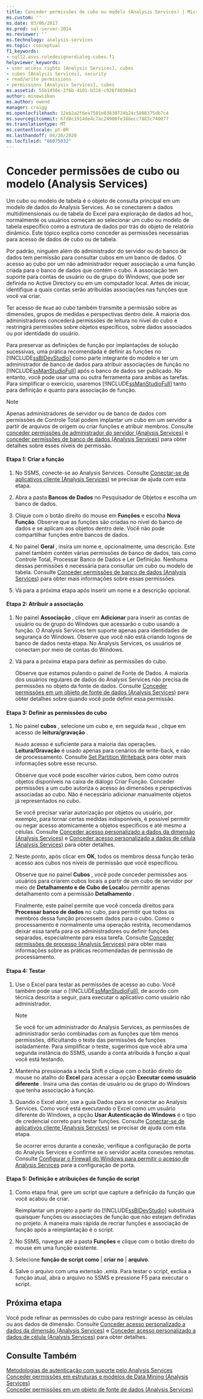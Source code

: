 ```yaml
---
title: Conceder permissões de cubo ou modelo (Analysis Services) | Microsoft Docs
ms.custom: ''
ms.date: 03/06/2017
ms.prod: sql-server-2014
ms.reviewer: ''
ms.technology: analysis-services
ms.topic: conceptual
f1_keywords:
- sql12.asvs.roledesignerdialog.cubes.f1
helpviewer_keywords:
- user access rights [Analysis Services], cubes
- cubes [Analysis Services], security
- read/write permissions
- permissions [Analysis Services], cubes
ms.assetid: 55b1456e-2f6b-4101-b316-c926f40304e3
author: minewiskan
ms.author: owend
manager: craigg
ms.openlocfilehash: 12eb2a2f6ea7501e03830724b24c5808375db7c4
ms.sourcegitcommit: 6fd8c1914de4c7ac24900fe388ecc7883c740077
ms.translationtype: MT
ms.contentlocale: pt-BR
ms.lasthandoff: 04/26/2020
ms.locfileid: "66075032"
---
```

# <a name="grant-cube-or-model-permissions-analysis-services"></a>Conceder permissões de cubo ou modelo (Analysis Services)
  Um cubo ou modelo de tabela é o objeto de consulta principal em um modelo de dados do Analysis Services. Ao se conectarem a dados multidimensionais ou de tabela do Excel para exploração de dados ad hoc, normalmente os usuários começam ao selecionar um cubo ou modelo de tabela específico como a estrutura de dados por trás do objeto de relatório dinâmico. Este tópico explica como conceder as permissões necessárias para acesso de dados de cubo ou de tabela.  
  
 Por padrão, ninguém além do administrador do servidor ou do banco de dados tem permissão para consultar cubos em um banco de dados. O acesso ao cubo por um não administrador requer associação a uma função criada para o banco de dados que contém o cubo. A associação tem suporte para contas de usuário ou de grupo do Windows, que pode ser definida no Active Directory ou em um computador local. Antes de iniciar, identifique a quais contas serão atribuídas associações nas funções que você vai criar.  
  
 Ter acesso de `Read` ao cubo também transmite a permissão sobre as dimensões, grupos de medidas e perspectivas dentro dele. A maioria dos administradores concederá permissões de leitura no nível do cubo e restringirá permissões sobre objetos específicos, sobre dados associados ou por identidade do usuário.  
  
 Para preservar as definições de função por implantações de solução sucessivas, uma prática recomendada é definir as funções no [!INCLUDE[ssBIDevStudio](../../includes/ssbidevstudio-md.md)] como parte integrante do modelo e ter um administrador de banco de dados para atribuir associações de função no [!INCLUDE[ssManStudioFull](../../includes/ssmanstudiofull-md.md)] após o banco de dados ser publicado. No entanto, você pode usar uma ou outra ferramenta para ambas as tarefas. Para simplificar o exercício, usaremos [!INCLUDE[ssManStudioFull](../../includes/ssmanstudiofull-md.md)] tanto para definição e quanto para associação de função.  
  
> [!NOTE]  
>  Apenas administradores de servidor ou de banco de dados com permissões de Controle Total podem implantar um cubo em um servidor a partir de arquivos de origem ou criar funções e atribuir membros. Consulte [conceder permissões de administrador do servidor &#40;Analysis Services&#41;](../instances/grant-server-admin-rights-to-an-analysis-services-instance.md) e [conceder permissões de banco de dados &#40;Analysis Services&#41;](grant-database-permissions-analysis-services.md) para obter detalhes sobre esses níveis de permissão.  
  
#### <a name="step-1-create-the-role"></a>Etapa 1: Criar a função  
  
1.  No SSMS, conecte-se ao Analysis Services. Consulte [Conectar-se de aplicativos cliente &#40;Analysis Services&#41;](../instances/connect-from-client-applications-analysis-services.md) se precisar de ajuda com esta etapa.  
  
2.  Abra a pasta **Bancos de Dados** no Pesquisador de Objetos e escolha um banco de dados.  
  
3.  Clique com o botão direito do mouse em **Funções** e escolha **Nova Função**. Observe que as funções são criadas no nível do banco de dados e se aplicam aos objetos dentro dele. Você não pode compartilhar funções entre bancos de dados.  
  
4.  No painel **Geral** , insira um nome e, opcionalmente, uma descrição. Este painel também contém várias permissões de banco de dados, tais como Controle Total, Processar Banco de Dados e Ler Definição. Nenhuma dessas permissões é necessária para consultar um cubo ou modelo de tabela. Consulte [Conceder permissões de banco de dados &#40;Analysis Services&#41;](grant-database-permissions-analysis-services.md) para obter mais informações sobre essas permissões.  
  
5.  Vá para a próxima etapa após inserir um nome e a descrição opcional.  
  
#### <a name="step-2-assign-membership"></a>Etapa 2: Atribuir a associação  
  
1.  No painel **Associação** , clique em **Adicionar** para inserir as contas de usuário ou de grupo do Windows que acessarão o cubo usando a função. O Analysis Services tem suporte apenas para identidades de segurança do Windows. Observe que você não está criando logons de banco de dados nesta etapa. No Analysis Services, os usuários se conectam por meio de contas do Windows.  
  
2.  Vá para a próxima etapa para definir as permissões do cubo.  
  
     Observe que estamos pulando o painel de Fonte de Dados. A maioria dos usuários regulares de dados do Analysis Services não precisa de permissões no objeto da fonte de dados. Consulte [Conceder permissões em um objeto de fonte de dados &#40;Analysis Services&#41;](grant-permissions-on-a-data-source-object-analysis-services.md) para obter detalhes sobre quando você pode definir essa permissão.  
  
#### <a name="step-3-set-cube-permissions"></a>Etapa 3: Definir as permissões do cubo  
  
1.  No painel **cubos** , selecione um cubo e, em seguida `Read` , clique em acesso de **leitura/gravação** .  
  
     `Read`o acesso é suficiente para a maioria das operações. **Leitura/Gravação** é usado apenas para cenários de write-back, e não de processamento. Consulte [Set Partition Writeback](set-partition-writeback.md) para obter mais informações sobre esse recurso.  
  
     Observe que você pode escolher vários cubos, bem como outros objetos disponíveis na caixa de diálogo Criar Função. Conceder permissões a um cubo autoriza o acesso às dimensões e perspectivas associadas ao cubo. Não é necessário adicionar manualmente objetos já representados no cubo.  
  
     Se você precisar variar autorização por objetos ou usuário, por exemplo, para tornar certas medidas indisponíveis, é possível permitir ou negar acesso atomicamente a objetos específicos e até mesmo a células. Consulte [Conceder acesso personalizado a dados da dimensão &#40;Analysis Services&#41;](grant-custom-access-to-dimension-data-analysis-services.md) e [Conceder acesso personalizado a dados de célula &#40;Analysis Services&#41;](grant-custom-access-to-cell-data-analysis-services.md) para obter detalhes.  
  
2.  Neste ponto, após clicar em **OK**, todos os membros dessa função terão acesso aos cubos nos níveis de permissão que você especificou.  
  
     Observe que no painel **Cubos** , você pode conceder permissões aos usuários para criarem cubos locais a partir de um cubo de servidor por meio de **Detalhamento e de Cubo de Local**ou permitir apenas detalhamento com a permissão **Detalhamento** .  
  
     Finalmente, este painel permite que você conceda direitos para **Processar banco de dados** no cubo, para permitir que todos os membros dessa função processem dados para o cubo. Como o processamento é normalmente uma operação restrita, recomendamos deixar essa tarefa para os administradores ou definir funções separadas, especialmente para essa tarefa. Consulte [Conceder permissões de processo &#40;Analysis Services&#41;](grant-process-permissions-analysis-services.md) para obter mais informações sobre as práticas recomendadas de permissão de processamento.  
  
#### <a name="step-4-test"></a>Etapa 4: Testar  
  
1.  Use o Excel para testar as permissões de acesso ao cubo. Você também pode usar o [!INCLUDE[ssManStudioFull](../../includes/ssmanstudiofull-md.md)], de acordo com técnica descrita a seguir, para executar o aplicativo como usuário não administrador.  
  
    > [!NOTE]  
    >  Se você for um administrador do Analysis Services, as permissões de administrador serão combinadas com as funções que têm menos permissões, dificultando o teste das permissões de funções isoladamente. Para simplificar o teste, sugerimos que você abra uma segunda instância do SSMS, usando a conta atribuída à função a qual você está testando.  
  
2.  Mantenha pressionada a tecla Shift e clique com o botão direito do mouse no atalho do **Excel** para acessar a opção **Executar como usuário diferente** . Insira uma das contas de usuário ou de grupo do Windows que tenha associação à função.  
  
3.  Quando o Excel abrir, use a guia Dados para se conectar ao Analysis Services. Como você está executando o Excel como um usuário diferente do Windows, a opção **Usar Autenticação do Windows** é o tipo de credencial correto para testar funções. Consulte [Conectar-se de aplicativos cliente &#40;Analysis Services&#41;](../instances/connect-from-client-applications-analysis-services.md) se precisar de ajuda com esta etapa.  
  
     Se ocorrer erros durante a conexão, verifique a configuração de porta do Analysis Services e confirme se o servidor aceita conexões remotas. Consulte [Configurar o Firewall do Windows para permitir o acesso de Analysis Services](../instances/configure-the-windows-firewall-to-allow-analysis-services-access.md) para a configuração de porta.  
  
#### <a name="step-5-script-role-definition-and-assignments"></a>Etapa 5: Definição e atribuições de função de script  
  
1.  Como etapa final, gere um script que capture a definição da função que você acabou de criar.  
  
     Reimplantar um projeto a partir do [!INCLUDE[ssBIDevStudio](../../includes/ssbidevstudio-md.md)] substituirá quaisquer funções ou associações de função que não estejam definidas no projeto. A maneira mais rápida de recriar funções e associação de função após a reimplantação é o script.  
  
2.  No SSMS, navegue até a pasta **Funções** e clique com o botão direito do mouse em uma função existente.  
  
3.  Selecione **função de script como** | **criar no** | **arquivo**.  
  
4.  Salve o arquivo com uma extensão .xmla. Para testar o script, exclua a função atual, abra o arquivo no SSMS e pressione F5 para executar o script.  
  
## <a name="next-step"></a>Próxima etapa  
 Você pode refinar as permissões do cubo para restringir acesso às células ou aos dados de dimensão. Consulte [Conceder acesso personalizado a dados da dimensão &#40;Analysis Services&#41;](grant-custom-access-to-dimension-data-analysis-services.md) e [Conceder acesso personalizado a dados de célula &#40;Analysis Services&#41;](grant-custom-access-to-cell-data-analysis-services.md) para obter detalhes.  
  
## <a name="see-also"></a>Consulte Também  
 [Metodologias de autenticação com suporte pelo Analysis Services](../instances/authentication-methodologies-supported-by-analysis-services.md)   
 [Conceder permissões em estruturas e modelos de Data Mining &#40;Analysis Services&#41;](grant-permissions-on-data-mining-structures-and-models-analysis-services.md)   
 [Conceder permissões em um objeto de fonte de dados &#40;Analysis Services&#41;](grant-permissions-on-a-data-source-object-analysis-services.md)  
  
  
